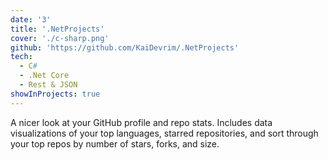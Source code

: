 ```yaml
---
date: '3'
title: '.NetProjects'
cover: './c-sharp.png'
github: 'https://github.com/KaiDevrim/.NetProjects'
tech:
  - C#
  - .Net Core
  - Rest & JSON
showInProjects: true
---
```


A nicer look at your GitHub profile and repo stats. Includes data visualizations of your top languages, starred repositories, and sort through your top repos by number of stars, forks, and size.
